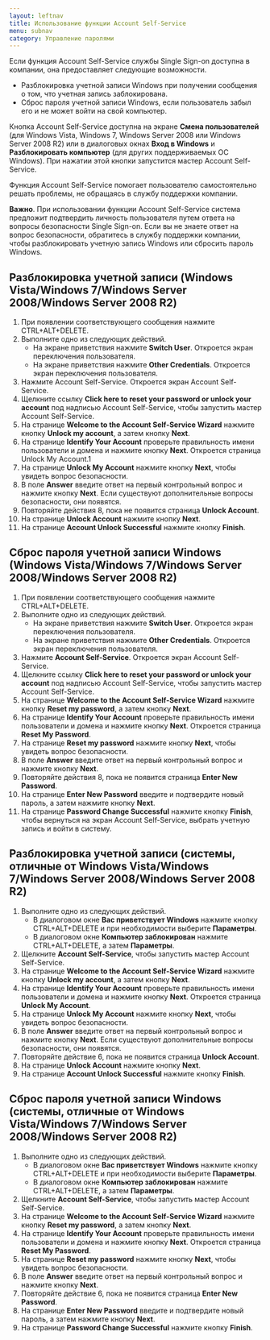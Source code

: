 ```yaml
---
layout: leftnav
title: Использование функции Account Self-Service
menu: subnav
category: Управление паролями
---
```


Если функция Account Self-Service службы Single Sign-on доступна в компании, она предоставляет следующие возможности.

* Разблокировка учетной записи Windows при получении сообщения о том, что учетная запись заблокирована.
* Сброс пароля учетной записи Windows, если пользователь забыл его и не может войти на свой компьютер.

Кнопка Account Self-Service доступна на экране **Смена пользователей** (для Windows Vista, Windows 7, Windows Server 2008 или Windows Server 2008 R2) или в диалоговых окнах **Вход в Windows** и **Разблокировать компьютер** (для других поддерживаемых ОС Windows). При нажатии этой кнопки запустится мастер Account Self-Service.

Функция Account Self-Service помогает пользователю самостоятельно решать проблемы, не обращаясь в службу поддержки компании.

**Важно**. При использовании функции Account Self-Service система предложит подтвердить личность пользователя путем ответа на вопросы безопасности Single Sign-on. Если вы не знаете ответ на вопрос безопасности, обратитесь в службу поддержки компании, чтобы разблокировать учетную запись Windows или сбросить пароль Windows.

## Разблокировка учетной записи (Windows Vista/Windows 7/Windows Server 2008/Windows Server 2008 R2)

1. При появлении соответствующего сообщения нажмите CTRL+ALT+DELETE.
1. Выполните одно из следующих действий.
   * На экране приветствия нажмите **Switch User**. Откроется экран переключения пользователя.
   * На экране приветствия нажмите **Other Credentials**. Откроется экран переключения пользователя.
1. Нажмите Account Self-Service. Откроется экран Account Self-Service.
1. Щелкните ссылку **Click here to reset your password or unlock your account** под надписью Account Self-Service, чтобы запустить мастер Account Self-Service.
1. На странице **Welcome to the Account Self-Service Wizard** нажмите кнопку **Unlock my account**, а затем кнопку **Next**.
1. На странице **Identify Your Account** проверьте правильность имени пользователи и домена и нажмите кнопку **Next**. Откроется страница Unlock My Account.1
1. На странице **Unlock My Account** нажмите кнопку **Next**, чтобы увидеть вопрос безопасности.
1. В поле **Answer** введите ответ на первый контрольный вопрос и нажмите кнопку **Next**. Если существуют дополнительные вопросы безопасности, они появятся.
1. Повторяйте действия 8, пока не появится страница **Unlock Account**.
1. На странице **Unlock Account** нажмите кнопку **Next**.
1. На странице **Account Unlock Successful** нажмите кнопку **Finish**.

## Сброс пароля учетной записи Windows (Windows Vista/Windows 7/Windows Server 2008/Windows Server 2008 R2)

1. При появлении соответствующего сообщения нажмите CTRL+ALT+DELETE.
1. Выполните одно из следующих действий.
   * На экране приветствия нажмите **Switch User**. Откроется экран переключения пользователя.
   * На экране приветствия нажмите **Other Credentials**. Откроется экран переключения пользователя.
1. Нажмите **Account Self-Service**. Откроется экран Account Self-Service.
1. Щелкните ссылку **Click here to reset your password or unlock your account** под надписью Account Self-Service, чтобы запустить мастер Account Self-Service.
1. На странице **Welcome to the Account Self-Service Wizard** нажмите кнопку **Reset my password**, а затем кнопку **Next**.
1. На странице **Identify Your Account** проверьте правильность имени пользователи и домена и нажмите кнопку **Next**. Откроется страница **Reset My Password**.
1. На странице **Reset my password** нажмите кнопку **Next**, чтобы увидеть вопрос безопасности.
1. В поле **Answer** введите ответ на первый контрольный вопрос и нажмите кнопку **Next**.
1. Повторяйте действия 8, пока не появится страница **Enter New Password**.
1. На странице **Enter New Password** введите и подтвердите новый пароль, а затем нажмите кнопку **Next**.
1. На странице **Password Change Successful** нажмите кнопку **Finish**, чтобы вернуться на экран Account Self-Service, выбрать учетную запись и войти в систему.

## Разблокировка учетной записи (системы, отличные от Windows Vista/Windows 7/Windows Server 2008/Windows Server 2008 R2)

1. Выполните одно из следующих действий.
   * В диалоговом окне **Вас приветствует Windows** нажмите кнопку CTRL+ALT+DELETE и при необходимости выберите **Параметры**.
   * В диалоговом окне **Компьютер заблокирован** нажмите CTRL+ALT+DELETE, а затем **Параметры**.
1. Щелкните **Account Self-Service**, чтобы запустить мастер Account Self-Service.
1. На странице **Welcome to the Account Self-Service Wizard** нажмите кнопку **Unlock my account**, а затем кнопку **Next**.
1. На странице **Identify Your Account** проверьте правильность имени пользователи и домена и нажмите кнопку **Next**. Откроется страница **Unlock My Account**.
1. На странице **Unlock My Account** нажмите кнопку **Next**, чтобы увидеть вопрос безопасности.
1. В поле **Answer** введите ответ на первый контрольный вопрос и нажмите кнопку **Next**. Если существуют дополнительные вопросы безопасности, они появятся.
1. Повторяйте действие 6, пока не появится страница **Unlock Account**.
1. На странице **Unlock Account** нажмите кнопку **Next**.
1. На странице **Account Unlock Successful** нажмите кнопку **Finish**.

## Сброс пароля учетной записи Windows (системы, отличные от Windows Vista/Windows 7/Windows Server 2008/Windows Server 2008 R2)

1. Выполните одно из следующих действий.
   * В диалоговом окне **Вас приветствует Windows** нажмите кнопку CTRL+ALT+DELETE и при необходимости выберите **Параметры**.
   * В диалоговом окне **Компьютер заблокирован** нажмите CTRL+ALT+DELETE, а затем **Параметры**.
1. Щелкните **Account Self-Service**, чтобы запустить мастер Account Self-Service.
1. На странице **Welcome to the Account Self-Service Wizard** нажмите кнопку **Reset my password**, а затем кнопку **Next**.
1. На странице **Identify Your Account** проверьте правильность имени пользователи и домена и нажмите кнопку **Next**. Откроется страница **Reset My Password**.
1. На странице **Reset my password** нажмите кнопку **Next**, чтобы увидеть вопрос безопасности.
1. В поле **Answer** введите ответ на первый контрольный вопрос и нажмите кнопку **Next**.
1. Повторяйте действие 6, пока не появится страница **Enter New Password**.
1. На странице **Enter New Password** введите и подтвердите новый пароль, а затем нажмите кнопку **Next**.
1. На странице **Password Change Successful** нажмите кнопку **Finish**.

